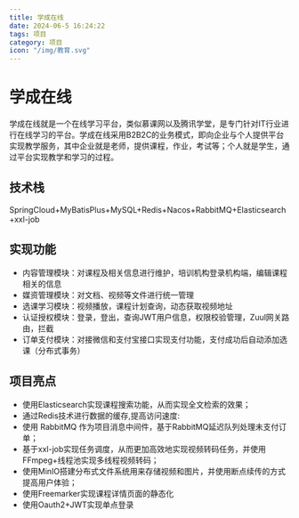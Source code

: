 ```yaml
---
title: 学成在线
date: 2024-06-5 16:24:22
tags: 项目
category: 项目
icon: "/img/教育.svg"
---
```


<!--more--->

# 学成在线

学成在线就是一个在线学习平台，类似慕课网以及腾讯学堂，是专门针对IT行业进行在线学习的平台。学成在线采用B2B2C的业务模式，即向企业与个人提供平台实现教学服务，其中企业就是老师，提供课程，作业，考试等；个人就是学生，通过平台实现教学和学习的过程。

## 技术栈

SpringCloud+MyBatisPlus+MySQL+Redis+Nacos+RabbitMQ+Elasticsearch+xxl-job

## 实现功能

- 内容管理模块：对课程及相关信息进行维护，培训机构登录机构端，编辑课程相关的信息
- 媒资管理模块：对文档、视频等文件进行统一管理
- 选课学习模块：视频播放，课程计划查询，动态获取视频地址
- 认证授权模块：登录，登出，查询JWT用户信息，权限校验管理，Zuul网关路由，拦截
- 订单支付模块：对接微信和支付宝接口实现支付功能，支付成功后自动添加选课（分布式事务）

## 项目亮点

- 使用Elasticsearch实现课程搜索功能，从而实现全文检索的效果；
- 通过Redis技术进行数据的缓存,提高访问速度:
- 使用 RabbitMQ 作为项目消息中间件，基于RabbitMQ延迟队列处理未支付订单；
- 基于xxl-job实现任务调度，从而更加高效地实现视频转码任务，并使用FFmpeg+线程池实现多线程视频转码；
- 使用MinIO搭建分布式文件系统用来存储视频和图片，并使用断点续传的方式提高用户体验；
- 使用Freemarker实现课程详情页面的静态化
- 使用Oauth2+JWT实现单点登录
